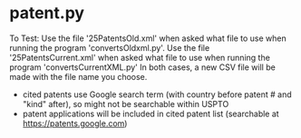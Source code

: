 # patent.py

To Test:
   Use the file '25PatentsOld.xml' when asked what file to use when running the program 'convertsOldxml.py'.
   Use the file '25PatentsCurrent.xml' when asked what file to use when running the program 'convertsCurrentXML.py'
   In both cases, a new CSV file will be made with the file name you choose.
  
  
* cited patents use Google search term (with country before patent # and "kind" after), so might not be searchable within USPTO
* patent applications will be included in cited patent list (searchable at https://patents.google.com)
